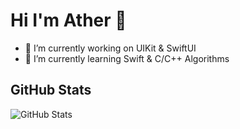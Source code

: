 # Hi I'm Ather 👋

<!--
**Ath3r/Ath3r** is a ✨ _special_ ✨ repository because its `README.md` (this file) appears on your GitHub profile. -->

<!-- Here are some ideas to get you started: -->

- 🔭 I’m currently working on UIKit & SwiftUI
- 🌱 I’m currently learning Swift & C/C++ Algorithms
<!-- - 👯 I’m looking to collaborate on ...
- 🤔 I’m looking for help with ...
- 💬 Ask me about ...
- 📫 How to reach me: ...
- 😄 Pronouns: ...
- ⚡ Fun fact: ... -->

## GitHub Stats

<img src="https://github-readme-stats.vercel.app/api?username=Ath3r&amp;show_icons=true" alt="GitHub Stats">
